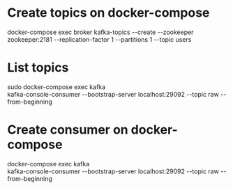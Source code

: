 # Create topics on docker-compose

docker-compose exec broker kafka-topics --create --zookeeper \
zookeeper:2181 --replication-factor 1 --partitions 1 --topic users

# List topics
sudo docker-compose exec kafka  \
  kafka-console-consumer --bootstrap-server localhost:29092 --topic raw  --from-beginning


# Create consumer on docker-compose
docker-compose exec kafka  \
  kafka-console-consumer --bootstrap-server localhost:29092 --topic raw  --from-beginning
